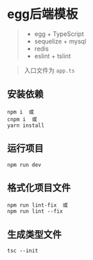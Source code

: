# egg后端模板

> + egg + TypeScript
> + sequelize + mysql
> + redis
> + eslint + tslint

> 入口文件为 `app.ts`

## 安装依赖
```text
npm i  或
cnpm i  或
yarn install
```

## 运行项目
```text
npm run dev
```

## 格式化项目文件
```text
npm run lint-fix  或
npm run lint --fix
```

## 生成类型文件
```text
tsc --init
```
